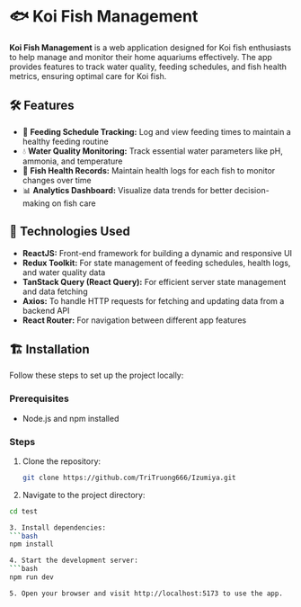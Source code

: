 # 🐟 Koi Fish Management

**Koi Fish Management** is a web application designed for Koi fish enthusiasts to help manage and monitor their home aquariums effectively. The app provides features to track water quality, feeding schedules, and fish health metrics, ensuring optimal care for Koi fish.

## 🛠️ Features

- 📅 **Feeding Schedule Tracking:** Log and view feeding times to maintain a healthy feeding routine
- 💧 **Water Quality Monitoring:** Track essential water parameters like pH, ammonia, and temperature
- 📝 **Fish Health Records:** Maintain health logs for each fish to monitor changes over time
- 📊 **Analytics Dashboard:** Visualize data trends for better decision-making on fish care

## 🧰 Technologies Used

- **ReactJS:** Front-end framework for building a dynamic and responsive UI
- **Redux Toolkit:** For state management of feeding schedules, health logs, and water quality data
- **TanStack Query (React Query):** For efficient server state management and data fetching
- **Axios:** To handle HTTP requests for fetching and updating data from a backend API
- **React Router:** For navigation between different app features

## 🏗️ Installation

Follow these steps to set up the project locally:

### Prerequisites

- Node.js and npm installed

### Steps

1. Clone the repository:

   ```bash
   git clone https://github.com/TriTruong666/Izumiya.git

   ```

2. Navigate to the project directory:

````bash
cd test

3. Install dependencies:
```bash
npm install

4. Start the development server:
```bash
npm run dev

5. Open your browser and visit http://localhost:5173 to use the app.
````
